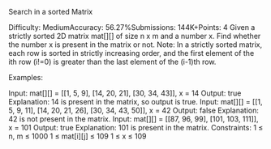 Search in a sorted Matrix

Difficulty: MediumAccuracy: 56.27%Submissions: 144K+Points: 4
Given a strictly sorted 2D matrix mat[][] of size n x m and a number x. Find whether the number x is present in the matrix or not.
Note: In a strictly sorted matrix, each row is sorted in strictly increasing order, and the first element of the ith row (i!=0) is greater than the last element of the (i-1)th row.

Examples:

Input: mat[][] = [[1, 5, 9], [14, 20, 21], [30, 34, 43]], x = 14
Output: true
Explanation: 14 is present in the matrix, so output is true.
Input: mat[][] = [[1, 5, 9, 11], [14, 20, 21, 26], [30, 34, 43, 50]], x = 42
Output: false
Explanation: 42 is not present in the matrix.
Input: mat[][] = [[87, 96, 99], [101, 103, 111]], x = 101
Output: true
Explanation: 101 is present in the matrix.
Constraints:
1 ≤ n, m ≤ 1000
1 ≤ mat[i][j] ≤ 109
1 ≤ x ≤ 109
